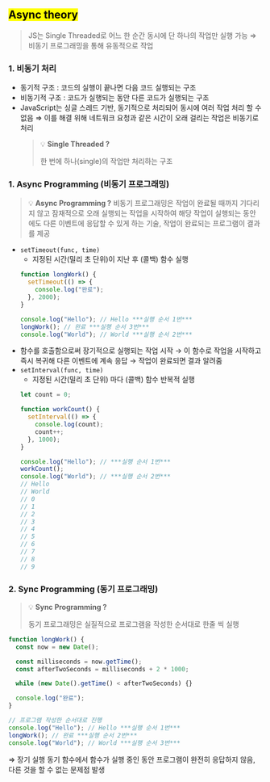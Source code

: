 ## <mark color="#fbc956">Async theory</mark>

> JS는 Single Threaded로 어느 한 순간 동시에 단 하나의 작업만 실행 가능
> ⇒ 비동기 프로그래밍을 통해 유동적으로 작업

### 1. 비동기 처리

- 동기적 구조 : 코드의 실행이 끝나면 다음 코드 실행되는 구조
- 비동기적 구조 : 코드가 실행되는 동안 다른 코드가 실행되는 구조
- JavaScript는 싱글 스레드 기반, 동기적으로 처리되어 동시에 여러 작업 처리 할 수 없음
  ⇒ 이를 해결 위해 네트워크 요청과 같은 시간이 오래 걸리는 작업은 비동기로 처리
  > 💡 **Single Threaded ?**
  >
  > 한 번에 하나(single)의 작업만 처리하는 구조

### 1. Async Programming (비동기 프로그래밍)

> 💡 **Async Programming ?**
> 비동기 프로그래밍은 작업이 완료될 때까지 기다리지 않고 잠재적으로 오래 실행되는 작업을 시작하여 해당 작업이 실행되는 동안에도 다른 이벤트에 응답할 수 있게 하는 기술,
> 작업이 완료되는 프로그램이 결과를 제공

- `setTimeout(func, time)`
  - 지정된 시간(밀리 초 단위)이 지난 후 (콜백) 함수 실행
  ```jsx
  function longWork() {
    setTimeout(() => {
      console.log("완료");
    }, 2000);
  }

  console.log("Hello"); // Hello ***실행 순서 1번***
  longWork(); // 완료 ***실행 순서 3번***
  console.log("World"); // World ***실행 순서 2번***
  ```
- 함수를 호출함으로써 장기적으로 실행되는 작업 시작
  → 이 함수로 작업을 시작하고 즉시 복귀해 다른 이벤트에 계속 응답
  → 작업이 완료되면 결과 알려줌
- `setInterval(func, time)`
  - 지정된 시간(밀리 초 단위) 마다 (콜백) 함수 반복적 실행
  ```jsx
  let count = 0;

  function workCount() {
    setInterval(() => {
      console.log(count);
      count++;
    }, 1000);
  }

  console.log("Hello"); // ***실행 순서 1번***
  workCount();
  console.log("World"); // ***실행 순서 2번***
  // Hello
  // World
  // 0
  // 1
  // 2
  // 3
  // 4
  // 5
  // 6
  // 7
  // 8
  // 9
  ```

### 2. Sync Programming (동기 프로그래밍)

> 💡 **Sync Programming ?**
>
> 동기 프로그래밍은 실질적으로 프로그램을 작성한 순서대로 한줄 씩 실행

```jsx
function longWork() {
  const now = new Date();

  const milliseconds = now.getTime();
  const afterTwoSeconds = milliseconds + 2 * 1000;

  while (new Date().getTime() < afterTwoSeconds) {}

  console.log("완료");
}

// 프로그램 작성한 순서대로 진행
console.log("Hello"); // Hello ***실행 순서 1번***
longWork(); // 완료 ***실행 순서 2번***
console.log("World"); // World ***실행 순서 3번***
```

⇒ 장기 실행 동기 함수에서 함수가 실행 중인 동안 프로그램이 완전히 응답하지 않음, 다른 것을 할 수 없는 문제점 발생
